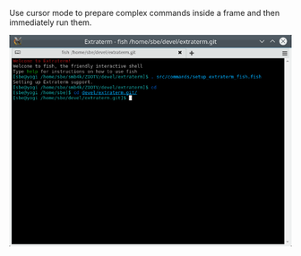 Use cursor mode to prepare complex commands inside a frame and then immediately run them.

![Directly edit and execute command output](../edit_direct.gif)
